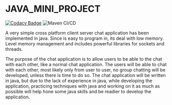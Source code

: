 # JAVA_MINI_PROJECT

[![Codacy Badge](https://api.codacy.com/project/badge/Grade/e0aaab4d2d5b486d907d950adb4b3379)](https://app.codacy.com/gh/99002624/JAVA_MINI_PROJECT?utm_source=github.com&utm_medium=referral&utm_content=99002624/JAVA_MINI_PROJECT&utm_campaign=Badge_Grade)
![Maven CI/CD](https://github.com/99002624/JAVA_MINI_PROJECT/workflows/Maven%20CI/CD/badge.svg?branch=main)

A very simple cross platform client server chat application has been implemented in java. Since is easy to program in, its deal with low memory. Level memory management and includes powerful libraries for sockets and threads.

The purpose of the chat application is to allow users to be able to the chat with each other, like a normal chat application. The users will be able to chat with each other, most likely only from user to user, no group chatting will be developed, unless there is time to do so. The chat application will be written in java, but due to the lack of experience in java, while developing the application, practicing techniques with java and working on it as much as possible will help hone some java skills and be readier to develop the application.
